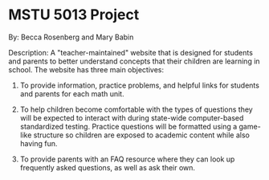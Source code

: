 # MSTU 5013 Project
By: Becca Rosenberg and Mary Babin

 Description: A "teacher-maintained" website that is designed for students and parents to better understand concepts that their children are learning in school. The website has three main objectives:
 
 1) To provide information, practice problems, and helpful links for students and parents for each math unit.

 2) To help children become comfortable with the types of questions they will be expected to interact with during state-wide computer-based standardized testing. Practice questions will be formatted using a game-like structure so children are exposed to academic content while also having fun.

 3) To provide parents with an FAQ resource where they can look up frequently asked questions, as well as ask their own.
